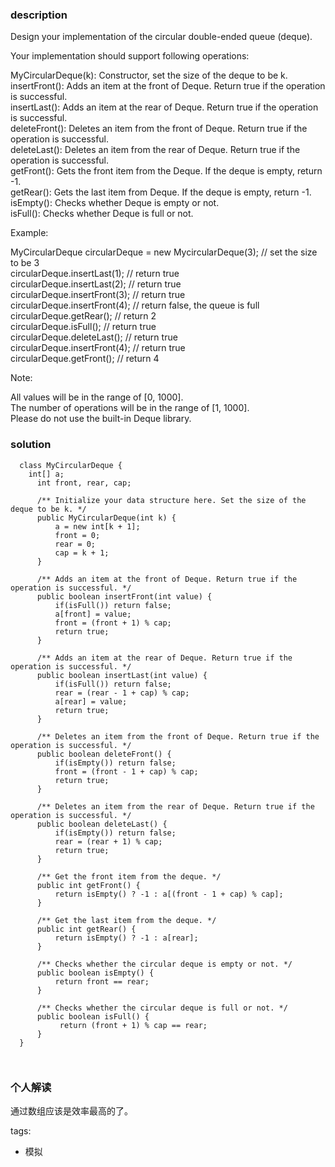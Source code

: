 ### description    
  Design your implementation of the circular double-ended queue (deque).  
    
  Your implementation should support following operations:  
    
  MyCircularDeque(k): Constructor, set the size of the deque to be k.  
  insertFront(): Adds an item at the front of Deque. Return true if the operation is successful.  
  insertLast(): Adds an item at the rear of Deque. Return true if the operation is successful.  
  deleteFront(): Deletes an item from the front of Deque. Return true if the operation is successful.  
  deleteLast(): Deletes an item from the rear of Deque. Return true if the operation is successful.  
  getFront(): Gets the front item from the Deque. If the deque is empty, return -1.  
  getRear(): Gets the last item from Deque. If the deque is empty, return -1.  
  isEmpty(): Checks whether Deque is empty or not.   
  isFull(): Checks whether Deque is full or not.  
     
    
  Example:  
    
  MyCircularDeque circularDeque = new MycircularDeque(3); // set the size to be 3  
  circularDeque.insertLast(1);			// return true  
  circularDeque.insertLast(2);			// return true  
  circularDeque.insertFront(3);			// return true  
  circularDeque.insertFront(4);			// return false, the queue is full  
  circularDeque.getRear();  			// return 2  
  circularDeque.isFull();				// return true  
  circularDeque.deleteLast();			// return true  
  circularDeque.insertFront(4);			// return true  
  circularDeque.getFront();			// return 4  
     
    
  Note:  
    
  All values will be in the range of [0, 1000].  
  The number of operations will be in the range of [1, 1000].  
  Please do not use the built-in Deque library.  
### solution    
```    
  class MyCircularDeque {  
    int[] a;  
      int front, rear, cap;  
    
      /** Initialize your data structure here. Set the size of the deque to be k. */  
      public MyCircularDeque(int k) {  
          a = new int[k + 1];  
          front = 0;  
          rear = 0;  
          cap = k + 1;  
      }  
        
      /** Adds an item at the front of Deque. Return true if the operation is successful. */  
      public boolean insertFront(int value) {  
          if(isFull()) return false;  
          a[front] = value;  
          front = (front + 1) % cap;  
          return true;  
      }  
        
      /** Adds an item at the rear of Deque. Return true if the operation is successful. */  
      public boolean insertLast(int value) {  
          if(isFull()) return false;  
          rear = (rear - 1 + cap) % cap;  
          a[rear] = value;  
          return true;  
      }  
        
      /** Deletes an item from the front of Deque. Return true if the operation is successful. */  
      public boolean deleteFront() {  
          if(isEmpty()) return false;  
          front = (front - 1 + cap) % cap;  
          return true;  
      }  
        
      /** Deletes an item from the rear of Deque. Return true if the operation is successful. */  
      public boolean deleteLast() {  
          if(isEmpty()) return false;  
          rear = (rear + 1) % cap;  
          return true;  
      }  
        
      /** Get the front item from the deque. */  
      public int getFront() {  
          return isEmpty() ? -1 : a[(front - 1 + cap) % cap];  
      }  
        
      /** Get the last item from the deque. */  
      public int getRear() {  
          return isEmpty() ? -1 : a[rear];  
      }  
        
      /** Checks whether the circular deque is empty or not. */  
      public boolean isEmpty() {  
          return front == rear;  
      }  
        
      /** Checks whether the circular deque is full or not. */  
      public boolean isFull() {  
           return (front + 1) % cap == rear;  
      }  
  }  
    
     
```    
    
### 个人解读    
  通过数组应该是效率最高的了。  
    
tags:    
  -  模拟  
